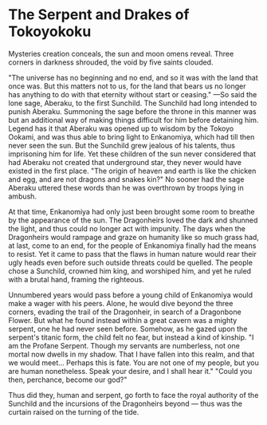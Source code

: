 # The Serpent and Drakes of Tokoyokoku

Mysteries creation conceals, the sun and moon omens reveal. Three corners in darkness shrouded, the void by five saints
clouded.

"The universe has no beginning and no end, and so it was with the land that once was. But this matters not to us, for
the land that bears us no longer has anything to do with that eternity without start or ceasing." —So said the lone
sage, Aberaku, to the first Sunchild. The Sunchild had long intended to punish Aberaku. Summoning the sage before the
throne in this manner was but an additional way of making things difficult for him before detaining him. Legend has it
that Aberaku was opened up to wisdom by the Tokoyo Ookami, and was thus able to bring light to Enkanomiya, which had
till then never seen the sun. But the Sunchild grew jealous of his talents, thus imprisoning him for life. Yet these
children of the sun never considered that had Aberaku not created that underground star, they never would have existed
in the first place. "The origin of heaven and earth is like the chicken and egg, and are not dragons and snakes kin?" No
sooner had the sage Aberaku uttered these words than he was overthrown by troops lying in ambush.

At that time, Enkanomiya had only just been brought some room to breathe by the appearance of the sun. The Dragonheirs
loved the dark and shunned the light, and thus could no longer act with impunity. The days when the Dragonheirs would
rampage and graze on humanity like so much grass had, at last, come to an end, for the people of Enkanomiya finally had
the means to resist. Yet it came to pass that the flaws in human nature would rear their ugly heads even before such
outside threats could be quelled. The people chose a Sunchild, crowned him king, and worshiped him, and yet he ruled
with a brutal hand, framing the righteous.

Unnumbered years would pass before a young child of Enkanomiya would make a wager with his peers. Alone, he would dive
beyond the three corners, evading the trail of the Dragonheir, in search of a Dragonbone Flower. But what he found
instead within a great cavern was a mighty serpent, one he had never seen before. Somehow, as he gazed upon the
serpent's titanic form, the child felt no fear, but instead a kind of kinship. "I am the Profane Serpent. Though my
servants are numberless, not one mortal now dwells in my shadow. That I have fallen into this realm, and that we would
meet... Perhaps this is fate. You are not one of my people, but you are human nonetheless. Speak your desire, and I
shall hear it." "Could you then, perchance, become our god?"

Thus did they, human and serpent, go forth to face the royal authority of the Sunchild and the incursions of the
Dragonheirs beyond — thus was the curtain raised on the turning of the tide.
